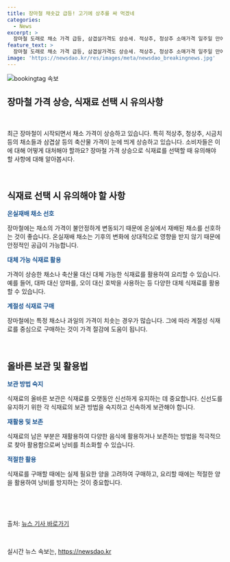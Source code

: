 ```yaml
---
title: 장마철 채솟값 급등! 고기에 상추를 싸 먹겠네
categories:
  - News
excerpt: >
  장마철 도래로 채소 가격 급등, 삼겹살가격도 상승세. 적상추, 청상추 소매가격 일주일 만에 17.8%, 15.4% 올라 시금치는 전월보다 68.3% 상승. 삼겹살 소비자가격은 5.3% 상승. 현장에서 시민들의 눈길 끄는 채소 판매대.
feature_text: >
  장마철 도래로 채소 가격 급등, 삼겹살가격도 상승세. 적상추, 청상추 소매가격 일주일 만에 17.8%, 15.4% 올라 시금치는 전월보다 68.3% 상승. 삼겹살 소비자가격은 5.3% 상승. 현장에서 시민들의 눈길 끄는 채소 판매대.
image: 'https://newsdao.kr/res/images/meta/newsdao_breakingnews.jpg'
---
```


<p><img src="https://newsdao.kr/res/images/meta/newsdao_breakingnews.jpg" alt="bookingtag 속보" /></p>

<h2 data-ke-size="size26">장마철 가격 상승, 식재료 선택 시 유의사항</h2>

<p data-ke-size="size16">&nbsp;</p>

<p>최근 장마철이 시작되면서 채소 가격이 상승하고 있습니다. 특히 적상추, 청상추, 시금치 등의 채소들과 삼겹살 등의 축산물 가격이 눈에 띄게 상승하고 있습니다. 소비자들은 이에 대해 어떻게 대처해야 할까요? 장마철 가격 상승으로 식재료를 선택할 때 유의해야 할 사항에 대해 알아봅시다.</p>

<p data-ke-size="size16">&nbsp;</p>

<h2 data-ke-size="size24">식재료 선택 시 유의해야 할 사항</h2>

<p data-ke-size="size16"><b><span style="color: #1a5490;">온실재배 채소 선호</span></b></p>

<p data-ke-size="size16">장마철에는 채소의 가격이 불안정하게 변동되기 때문에 온실에서 재배된 채소를 선호하는 것이 좋습니다. 온실재배 채소는 기후의 변화에 상대적으로 영향을 받지 않기 때문에 안정적인 공급이 가능합니다.</p>

<p data-ke-size="size16"><b><span style="color: #1a5490;">대체 가능 식재료 활용</span></b></p>

<p data-ke-size="size16">가격이 상승한 채소나 축산물 대신 대체 가능한 식재료를 활용하여 요리할 수 있습니다. 예를 들어, 대파 대신 양파를, 오이 대신 호박을 사용하는 등 다양한 대체 식재료를 활용할 수 있습니다.</p>

<p data-ke-size="size16"><b><span style="color: #1a5490;">계절성 식재료 구매</span></b></p>

<p data-ke-size="size16">장마철에는 특정 채소나 과일의 가격이 치솟는 경우가 많습니다. 그에 따라 계절성 식재료를 중심으로 구매하는 것이 가격 절감에 도움이 됩니다.</p>

<p data-ke-size="size16">&nbsp;</p>

<h2 data-ke-size="size24">올바른 보관 및 활용법</h2>

<p data-ke-size="size16"><b><span style="color: #1a5490;">보관 방법 숙지</span></b></p>

<p data-ke-size="size16">식재료의 올바른 보관은 식재료를 오랫동안 신선하게 유지하는 데 중요합니다. 신선도를 유지하기 위한 각 식재료의 보관 방법을 숙지하고 신속하게 보관해야 합니다.</p>

<p data-ke-size="size16"><b><span style="color: #1a5490;">재활용 및 보존</span></b></p>

<p data-ke-size="size16">식재료의 남은 부분은 재활용하여 다양한 음식에 활용하거나 보존하는 방법을 적극적으로 찾아 활용함으로써 낭비를 최소화할 수 있습니다.</p>

<p data-ke-size="size16"><b><span style="color: #1a5490;">적절한 활용</span></b></p>

<p data-ke-size="size16">식재료를 구매할 때에는 실제 필요한 양을 고려하여 구매하고, 요리할 때에는 적절한 양을 활용하여 낭비를 방지하는 것이 중요합니다.</p>

<p data-ke-size="size16">&nbsp;</p>

<p data-ke-size="size16">&nbsp;</p>

<footer><p>출처: <a href="https://www.examplelink.com">뉴스 기사 바로가기</a></p></footer>

<p data-ke-size="size16">&nbsp;</p>
실시간 뉴스 속보는, <a href="https://newsdao.kr" rel="dofollow">https://newsdao.kr</a>


